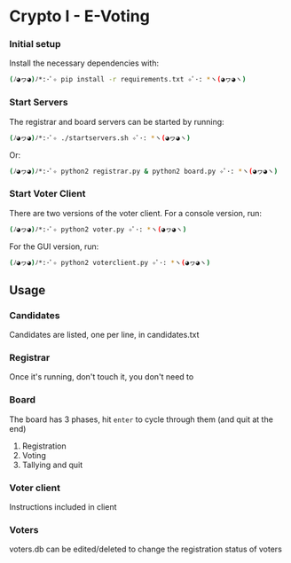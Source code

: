 # Crypto I - E-Voting

### Initial setup

Install the necessary dependencies with:

```bash
(ﾉ◕ヮ◕)ﾉ*:･ﾟ✧ pip install -r requirements.txt ✧ﾟ･: *ヽ(◕ヮ◕ヽ)
```

### Start Servers

The registrar and board servers can be started by running:

```bash
(ﾉ◕ヮ◕)ﾉ*:･ﾟ✧ ./startservers.sh ✧ﾟ･: *ヽ(◕ヮ◕ヽ)
```

Or:

```bash
(ﾉ◕ヮ◕)ﾉ*:･ﾟ✧ python2 registrar.py & python2 board.py ✧ﾟ･: *ヽ(◕ヮ◕ヽ)
```

### Start Voter Client

There are two versions of the voter client. For a console version, run:

```bash
(ﾉ◕ヮ◕)ﾉ*:･ﾟ✧ python2 voter.py ✧ﾟ･: *ヽ(◕ヮ◕ヽ)
```

For the GUI version, run:

```bash
(ﾉ◕ヮ◕)ﾉ*:･ﾟ✧ python2 voterclient.py ✧ﾟ･: *ヽ(◕ヮ◕ヽ)
```

## Usage

### Candidates

Candidates are listed, one per line, in candidates.txt

### Registrar

Once it's running, don't touch it, you don't need to

### Board

The board has 3 phases, hit `enter` to cycle through them (and quit at the end)

1. Registration
2. Voting
3. Tallying and quit

### Voter client

Instructions included in client

### Voters

voters.db can be edited/deleted to change the registration status of voters
